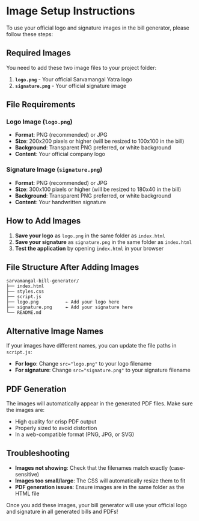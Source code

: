 # Image Setup Instructions

To use your official logo and signature images in the bill generator, please follow these steps:

## Required Images

You need to add these two image files to your project folder:

1. **`logo.png`** - Your official Sarvamangal Yatra logo
2. **`signature.png`** - Your official signature image

## File Requirements

### Logo Image (`logo.png`)
- **Format**: PNG (recommended) or JPG
- **Size**: 200x200 pixels or higher (will be resized to 100x100 in the bill)
- **Background**: Transparent PNG preferred, or white background
- **Content**: Your official company logo

### Signature Image (`signature.png`)
- **Format**: PNG (recommended) or JPG
- **Size**: 300x100 pixels or higher (will be resized to 180x40 in the bill)
- **Background**: Transparent PNG preferred, or white background
- **Content**: Your handwritten signature

## How to Add Images

1. **Save your logo** as `logo.png` in the same folder as `index.html`
2. **Save your signature** as `signature.png` in the same folder as `index.html`
3. **Test the application** by opening `index.html` in your browser

## File Structure After Adding Images

```
sarvamangal-bill-generator/
├── index.html
├── styles.css
├── script.js
├── logo.png          ← Add your logo here
├── signature.png     ← Add your signature here
└── README.md
```

## Alternative Image Names

If your images have different names, you can update the file paths in `script.js`:

- **For logo**: Change `src="logo.png"` to your logo filename
- **For signature**: Change `src="signature.png"` to your signature filename

## PDF Generation

The images will automatically appear in the generated PDF files. Make sure the images are:
- High quality for crisp PDF output
- Properly sized to avoid distortion
- In a web-compatible format (PNG, JPG, or SVG)

## Troubleshooting

- **Images not showing**: Check that the filenames match exactly (case-sensitive)
- **Images too small/large**: The CSS will automatically resize them to fit
- **PDF generation issues**: Ensure images are in the same folder as the HTML file

Once you add these images, your bill generator will use your official logo and signature in all generated bills and PDFs!
